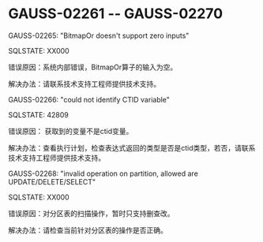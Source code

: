 # GAUSS-02261 -- GAUSS-02270

GAUSS-02265: "BitmapOr doesn't support zero inputs"

SQLSTATE: XX000

错误原因：系统内部错误，BitmapOr算子的输入为空。

解决办法：请联系技术支持工程师提供技术支持。

GAUSS-02266: "could not identify CTID variable"

SQLSTATE: 42809

错误原因： 获取到的变量不是ctid变量。

解决办法：查看执行计划，检查表达式返回的类型是否是ctid类型，若否，请联系技术支持工程师提供技术支持。

GAUSS-02268: "invalid operation on partition, allowed are UPDATE/DELETE/SELECT"

SQLSTATE: XX000

错误原因：对分区表的扫描操作，暂时只支持删查改。

解决办法：请检查当前针对分区表的操作是否正确。
